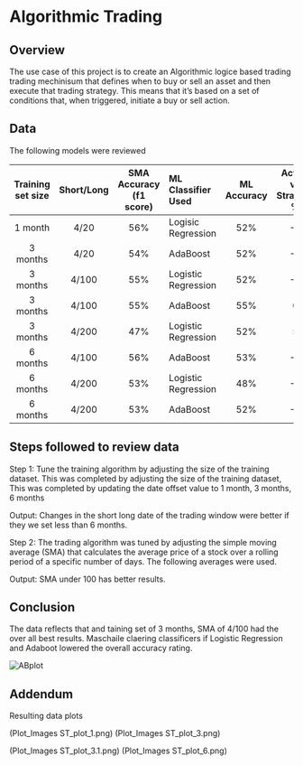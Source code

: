# Algorithmic Trading 
## Overview 
The use case of this project is to create an Algorithmic logice based trading trading mechinisum that defines when to buy or sell an asset and then execute that trading strategy. This means that it’s based on a set of conditions that, when triggered, initiate a buy or sell action.


## Data
The following models were reviewed 

|Training set size | Short/Long | SMA Accuracy (f1 score) | ML Classifier Used |  ML Accuracy |  Actual vs Stratagy % | 
| :---: | :---: | :---:  | :--- | :--: | :--:|
|1 month | 4/20 | 56% | Logisic Regression| 52% | -4 |
|3 months | 4/20 | 54% | AdaBoost| 52% | -2 |
|3 months | 4/100 | 55% | Logistic Regression| 52% | -3 |
|3 months | 4/100 | 55% | AdaBoost| 55% | 0 |
|3 months | 4/200 | 47% | Logistic Regression | 52% | 5 |
|6 months | 4/100 | 56% | AdaBoost| 53% | -2 |
|6 months | 4/200 | 53% | Logistic Regression | 48% | -5 |
|6 months | 4/200 | 53% | AdaBoost| 52% | -1 |

## Steps followed to review data
Step 1: Tune the training algorithm by adjusting the size of the training dataset.  This was completed by adjusting the size of the training dataset, This was completed by updating the date offset value to 1 month, 3 months, 6 months

Output: Changes in the short long date of the trading window were better if they we set less than 6 months.  

Step 2: The trading algorithm was tuned by adjusting the simple moving average (SMA) that calculates the average price of a stock over a rolling period of a specific number of days.  The following averages were used. 

Output: SMA under 100 has better results.  

## Conclusion
The data reflects that and taining set of 3 months, SMA of 4/100 had the over all best results.  Maschaile claering classificers if Logistic Regression and Adaboot lowered the overall accuracy rating. 

![ABplot](Plot_Images_ab_plot.png)

## Addendum 

Resulting data plots

(Plot_Images ST_plot_1.png)  (Plot_Images ST_plot_3.png) 

(Plot_Images ST_plot_3.1.png) (Plot_Images ST_plot_6.png) 

